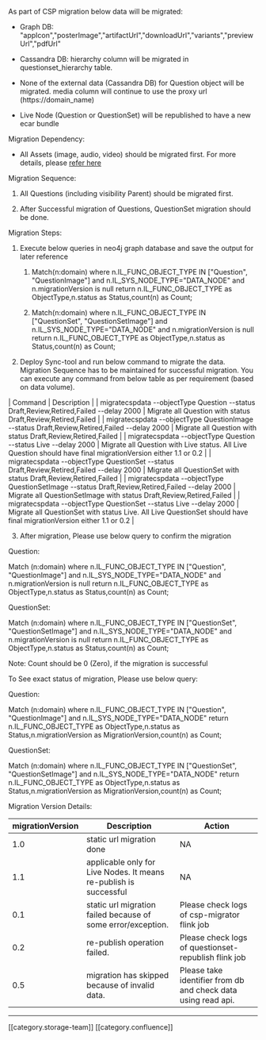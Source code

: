 As part of CSP migration below data will be migrated:


* Graph DB: "appIcon","posterImage","artifactUrl","downloadUrl","variants","previewUrl","pdfUrl"


* Cassandra DB: hierarchy column will be migrated in questionset_hierarchy table.


* None of the external data (Cassandra DB) for Question object will be migrated. media column will continue to use the proxy url (https://domain_name)


* Live Node (Question or QuestionSet) will be republished to have a new ecar bundle





Migration Dependency:


* All Assets (image, audio, video) should be migrated first. For more details, please [refer here](https://knowlg.sunbird.org/learn/product-and-developer-guide/other/data-migration)





Migration Sequence:


1. All Questions (including visibility Parent) should be migrated first.


1. After Successful migration of Questions, QuestionSet migration should be done.

    



Migration Steps:


1. Execute below queries in neo4j graph database and save the output for later reference


    1. Match(n:domain) where n.IL_FUNC_OBJECT_TYPE IN \["Question", "QuestionImage"] and n.IL_SYS_NODE_TYPE="DATA_NODE" and n.migrationVersion is null return n.IL_FUNC_OBJECT_TYPE as ObjectType,n.status as Status,count(n) as Count;


    1. Match(n:domain) where n.IL_FUNC_OBJECT_TYPE IN \["QuestionSet", "QuestionSetImage"] and n.IL_SYS_NODE_TYPE="DATA_NODE" and n.migrationVersion is null return n.IL_FUNC_OBJECT_TYPE as ObjectType,n.status as Status,count(n) as Count;



    
1. Deploy Sync-tool and run below command to migrate the data. Migration Sequence has to be maintained for successful migration. You can execute any command from below table as per requirement (based on data volume). 





| Command | Description | 
| migratecspdata --objectType Question --status Draft,Review,Retired,Failed --delay 2000 | Migrate all Question with status Draft,Review,Retired,Failed | 
| migratecspdata --objectType QuestionImage --status Draft,Review,Retired,Failed --delay 2000 | Migrate all Question with status Draft,Review,Retired,Failed | 
| migratecspdata --objectType Question --status Live --delay 2000 | Migrate all Question with Live status. All Live Question should have final migrationVersion either 1.1 or 0.2 | 
| migratecspdata --objectType QuestionSet --status Draft,Review,Retired,Failed --delay 2000 | Migrate all QuestionSet with status Draft,Review,Retired,Failed | 
| migratecspdata --objectType QuestionSetImage --status Draft,Review,Retired,Failed --delay 2000 | Migrate all QuestionSetImage with status Draft,Review,Retired,Failed | 
| migratecspdata --objectType QuestionSet --status Live --delay 2000 | Migrate all QuestionSet with status Live. All Live QuestionSet should have final migrationVersion either 1.1 or 0.2 | 

3. After migration, Please use below query to confirm the migration

Question: 

Match (n:domain) where n.IL_FUNC_OBJECT_TYPE IN \["Question", "QuestionImage"] and n.IL_SYS_NODE_TYPE="DATA_NODE" and n.migrationVersion is null return n.IL_FUNC_OBJECT_TYPE as ObjectType,n.status as Status,count(n) as Count;



QuestionSet:

Match (n:domain) where n.IL_FUNC_OBJECT_TYPE IN \["QuestionSet", "QuestionSetImage"] and n.IL_SYS_NODE_TYPE="DATA_NODE" and n.migrationVersion is null return n.IL_FUNC_OBJECT_TYPE as ObjectType,n.status as Status,count(n) as Count;

Note: Count should be 0 (Zero), if the migration is successful



To See exact status of migration, Please use below query:

Question: 

Match (n:domain) where n.IL_FUNC_OBJECT_TYPE IN \["Question", "QuestionImage"] and n.IL_SYS_NODE_TYPE="DATA_NODE" return n.IL_FUNC_OBJECT_TYPE as ObjectType,n.status as Status,n.migrationVersion as MigrationVersion,count(n) as Count;

QuestionSet:

Match (n:domain) where n.IL_FUNC_OBJECT_TYPE IN \["QuestionSet", "QuestionSetImage"] and n.IL_SYS_NODE_TYPE="DATA_NODE" return n.IL_FUNC_OBJECT_TYPE as ObjectType,n.status as Status,n.migrationVersion as MigrationVersion,count(n) as Count;





Migration Version Details:



|  **migrationVersion**  |  **Description**  |  **Action**  | 
|  --- |  --- |  --- | 
| 1.0 | static url migration done | NA | 
| 1.1 | applicable only for Live Nodes. It means re-publish is successful | NA | 
| 0.1 | static url migration failed because of some error/exception.  | Please check logs of csp-migrator flink job | 
| 0.2 | re-publish operation failed.  | Please check logs of questionset-republish flink job | 
| 0.5 | migration has skipped because of invalid data. | Please take identifier from db and check data using read api. | 



*****

[[category.storage-team]] 
[[category.confluence]] 
